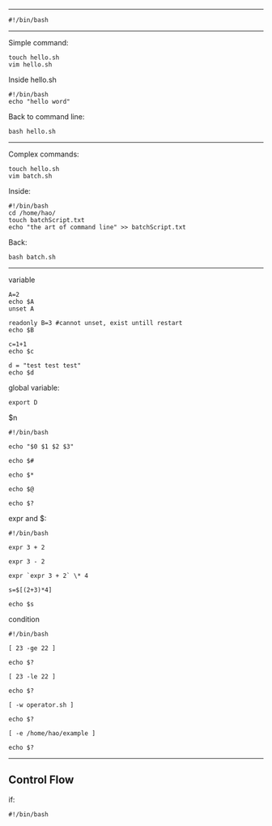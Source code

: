 ----

```shell
#!/bin/bash
```


----

Simple command:

```shell
touch hello.sh
vim hello.sh
```

Inside hello.sh
```Shell
#!/bin/bash
echo "hello word"
```

Back to command line:
```Shell
bash hello.sh
```

---


Complex commands:

```shell
touch hello.sh
vim batch.sh
```

Inside:
```shell
#!/bin/bash
cd /home/hao/
touch batchScript.txt
echo "the art of command line" >> batchScript.txt
```

Back:
```shell
bash batch.sh
```

---

variable

```shell
A=2
echo $A
unset A

readonly B=3 #cannot unset, exist untill restart
echo $B

c=1+1
echo $c

d = "test test test"
echo $d
```

global variable:
```shell
export D 
```

$n 
```shell
#!/bin/bash

echo "$0 $1 $2 $3"

echo $#

echo $*

echo $@

echo $?

```

expr  and $:
```shell
#!/bin/bash

expr 3 + 2

expr 3 - 2

expr `expr 3 + 2` \* 4

s=$[(2+3)*4]

echo $s

```

condition
```shell
#!/bin/bash

[ 23 -ge 22 ]

echo $?

[ 23 -le 22 ]

echo $?

[ -w operator.sh ]

echo $?

[ -e /home/hao/example ]

echo $?
```

---
## Control Flow

if:
```shell
#!/bin/bash



```

